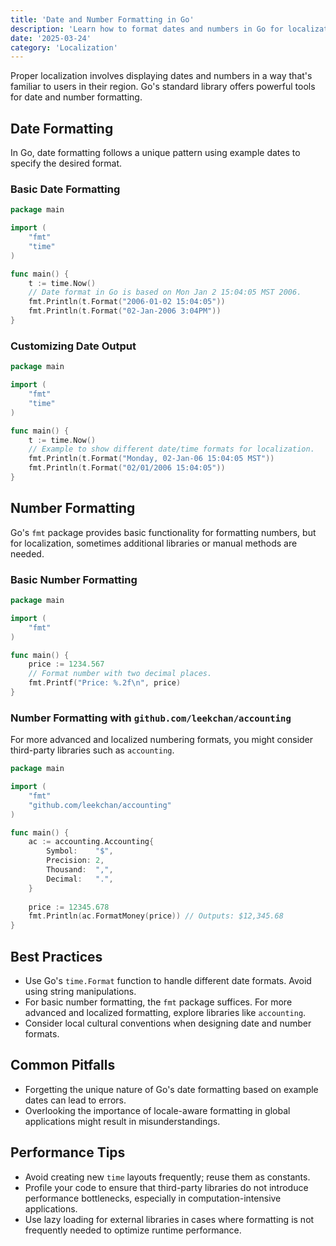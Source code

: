 ```yaml
---
title: 'Date and Number Formatting in Go'
description: 'Learn how to format dates and numbers in Go for localization using standard libraries.'
date: '2025-03-24'
category: 'Localization'
---
```


Proper localization involves displaying dates and numbers in a way that's familiar to users in their region. Go's standard library offers powerful tools for date and number formatting.

## Date Formatting

In Go, date formatting follows a unique pattern using example dates to specify the desired format.

### Basic Date Formatting

```go
package main

import (
	"fmt"
	"time"
)

func main() {
	t := time.Now()
	// Date format in Go is based on Mon Jan 2 15:04:05 MST 2006.
	fmt.Println(t.Format("2006-01-02 15:04:05"))
	fmt.Println(t.Format("02-Jan-2006 3:04PM"))
}
```

### Customizing Date Output

```go
package main

import (
	"fmt"
	"time"
)

func main() {
	t := time.Now()
	// Example to show different date/time formats for localization.
	fmt.Println(t.Format("Monday, 02-Jan-06 15:04:05 MST"))
	fmt.Println(t.Format("02/01/2006 15:04:05"))
}
```

## Number Formatting

Go's `fmt` package provides basic functionality for formatting numbers, but for localization, sometimes additional libraries or manual methods are needed.

### Basic Number Formatting

```go
package main

import (
	"fmt"
)

func main() {
	price := 1234.567
	// Format number with two decimal places.
	fmt.Printf("Price: %.2f\n", price)
}
```

### Number Formatting with `github.com/leekchan/accounting`

For more advanced and localized numbering formats, you might consider third-party libraries such as `accounting`.

```go
package main

import (
	"fmt"
	"github.com/leekchan/accounting"
)

func main() {
	ac := accounting.Accounting{
		Symbol:    "$",
		Precision: 2,
		Thousand:  ",",
		Decimal:   ".",
	}
	
	price := 12345.678
	fmt.Println(ac.FormatMoney(price)) // Outputs: $12,345.68
}
```

## Best Practices

- Use Go's `time.Format` function to handle different date formats. Avoid using string manipulations.
- For basic number formatting, the `fmt` package suffices. For more advanced and localized formatting, explore libraries like `accounting`.
- Consider local cultural conventions when designing date and number formats.

## Common Pitfalls

- Forgetting the unique nature of Go's date formatting based on example dates can lead to errors.
- Overlooking the importance of locale-aware formatting in global applications might result in misunderstandings.

## Performance Tips

- Avoid creating new `time` layouts frequently; reuse them as constants.
- Profile your code to ensure that third-party libraries do not introduce performance bottlenecks, especially in computation-intensive applications.
- Use lazy loading for external libraries in cases where formatting is not frequently needed to optimize runtime performance.